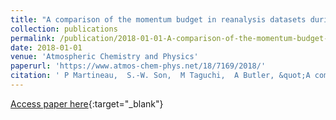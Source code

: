 ```yaml
---
title: "A comparison of the momentum budget in reanalysis datasets during sudden stratospheric warming events"
collection: publications
permalink: /publication/2018-01-01-A-comparison-of-the-momentum-budget-in-reanalysis-datasets-during-sudden-stratospheric-warming-events
date: 2018-01-01
venue: 'Atmospheric Chemistry and Physics'
paperurl: 'https://www.atmos-chem-phys.net/18/7169/2018/'
citation: ' P Martineau,  S.-W. Son,  M Taguchi,  A Butler, &quot;A comparison of the momentum budget in reanalysis datasets during sudden stratospheric warming events.&quot; Atmospheric Chemistry and Physics, 2018.'
---
```

[Access paper here](https://www.atmos-chem-phys.net/18/7169/2018/){:target="_blank"}
